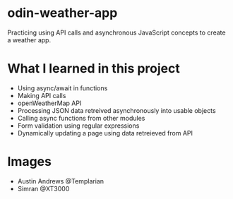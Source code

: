 # odin-weather-app
Practicing using API calls and asynchronous JavaScript concepts to create a weather app.  

# What I learned in this project
- Using async/await in functions
- Making API calls
- openWeatherMap API
- Processing JSON data retreived asynchronously into usable objects 
- Calling async functions from other modules
- Form validation using regular expressions
- Dynamically updating a page using data retreieved from API


# Images
- Austin Andrews @Templarian
- Simran @XT3000